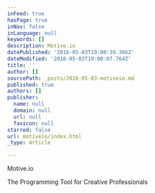 ```yaml
---
inFeed: true
hasPage: true
inNav: false
inLanguage: null
keywords: []
description: Motive.io
datePublished: '2016-05-03T19:00:39.366Z'
dateModified: '2016-05-03T19:00:07.764Z'
title: ''
author: []
sourcePath: _posts/2016-05-03-motiveio.md
published: true
authors: []
publisher:
  name: null
  domain: null
  url: null
  favicon: null
starred: false
url: motiveio/index.html
_type: Article

---
```

Motive.io

The Programming Tool for Creative Professionals